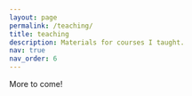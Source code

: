 ```yaml
---
layout: page
permalink: /teaching/
title: teaching
description: Materials for courses I taught.
nav: true
nav_order: 6
---
```


More to come!
